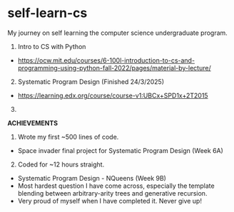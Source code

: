 # self-learn-cs
My journey on self learning the computer science undergraduate program.
1. Intro to CS with Python
- https://ocw.mit.edu/courses/6-100l-introduction-to-cs-and-programming-using-python-fall-2022/pages/material-by-lecture/

2. Systematic Program Design (Finished 24/3/2025)
- https://learning.edx.org/course/course-v1:UBCx+SPD1x+2T2015

3. 


**ACHIEVEMENTS**
1. Wrote my first ~500 lines of code.
- Space invader final project for Systematic Program Design (Week 6A)

2. Coded for ~12 hours straight.
- Systematic Program Design - NQueens (Week 9B)
- Most hardest question I have come across, especially the template blending between arbitrary-arity trees and generative recursion.
- Very proud of myself when I have completed it. Never give up!
